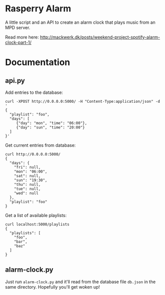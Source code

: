 Rasperry Alarm
==============

A little script and an API to create an alarm clock that plays music from an
MPD server.

Read more here: http://mackwerk.dk/posts/weekend-project-spotify-alarm-clock-part-1/


# Documentation

## api.py

Add entries to the database:

    curl -XPOST http://0.0.0.0:5000/ -H "Content-Type:application/json" -d '
    {
      "playlist": "foo",
      "days": [
         {"day": "mon", "time": "06:00"},
         {"day": "sun", "time": "20:00"}
      ]
    }'

Get current entries from database:

    curl http://0.0.0.0:5000/
    {
      "days": {
        "fri": null,
        "mon": "06:00",
        "sat": null,
        "sun": "19:30",
        "thu": null,
        "tue": null,
        "wed": null
      },
      "playlist": "foo"
    }

Get a list of available playlists:

    curl localhost:5000/playlists
    {
      "playlists": [
        "foo",
        "bar",
        "baz"
      ]
    }

## alarm-clock.py

Just run `alarm-clock.py` and it'll read from the database file `db.json` in 
the same directory. Hopefully you'll get woken up!
